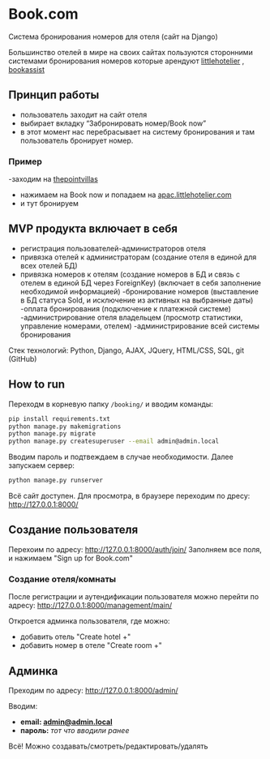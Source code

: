 # Book.com

Система бронирования номеров для отеля (сайт на Django)

Большинство отелей в мире на своих сайтах пользуются сторонними системами бронирования номеров которые арендуют [littlehotelier](https://www.littlehotelier.com/pricing/) , [bookassist](https://bookassist.org)

## Принцип работы
- пользователь заходит на сайт отеля
- выбирает вкладку “Забронировать номер/Book now”
- в этот момент нас перебрасывает на систему бронирования и там пользователь бронирует номер.

### Пример
-заходим на [thepointvillas](http://thepointvillas.co.nz/)
- нажимаем на Book now и попадаем на [apac.littlehotelier.com](https://apac.littlehotelier.com/properties/pointvillas/)
- и тут бронируем

## MVP продукта включает в себя
- регистрация пользователей-администраторов отеля
- привязка отелей к администраторам (создание отеля в единой для всех отелей БД)
- привязка номеров к отелям (создание номеров в БД и связь с отелем в единой БД через ForeignKey)
(включает в себя заполнение необходимой информацией)
-бронирование номеров (выставление в БД статуса Sold, и исключение из активных на выбранные даты)
-оплата бронирования (подключение к платежной системе)
-администрирование отеля владельцем (просмотр статистики, управление номерами, отелем)
-администрирование всей системы бронирования

Стек технологий: Python, Django, AJAX, JQuery, HTML/CSS, SQL, git (GitHub)

## How to run

Переходм в корневую папку ```/booking/``` и вводим команды:

```bash
pip install requirements.txt
python manage.py makemigrations
python manage.py migrate
python manage.py createsuperuser --email admin@admin.local

```
Вводим пароль и подтвеждаем в случае необходимости.
Далее запускаем сервер:

```bash
python manage.py runserver

```

Всё сайт доступен. Для просмотра, в браузере переходим по дресу: http://127.0.0.1:8000/

## Создание пользователя

Перехоим по адресу: 
http://127.0.0.1:8000/auth/join/
Заполняем все поля, и нажимаем "Sign up for Book.com"

### Создание отеля/комнаты

После регистрации и аутендификации пользователя можно перейти по адресу:
http://127.0.0.1:8000/management/main/

Откроется админка пользователя, где можно:
- добавить отель "Create hotel +"
- добавить номер в отеле "Create room +"

## Админка

Преходим по адресу: 
http://127.0.0.1:8000/admin/

Вводим:
- **email: admin@admin.local**
- **пароль:** *тот что вводили ранее*

Всё! Можно создавать/смотреть/редактировать/удалять

